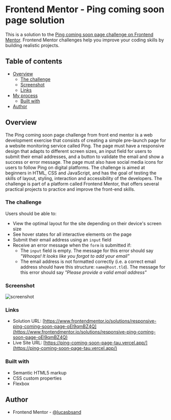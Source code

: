 # Frontend Mentor - Ping coming soon page solution

This is a solution to the [Ping coming soon page challenge on Frontend Mentor](https://www.frontendmentor.io/challenges/ping-single-column-coming-soon-page-5cadd051fec04111f7b848da). Frontend Mentor challenges help you improve your coding skills by building realistic projects. 

## Table of contents

- [Overview](#overview)
  - [The challenge](#the-challenge)
  - [Screenshot](#screenshot)
  - [Links](#links)
- [My process](#my-process)
  - [Built with](#built-with)
- [Author](#author)

## Overview

The Ping coming soon page challenge from front end mentor is a web development exercise that consists of creating a simple pre-launch page for a website monitoring service called Ping. The page must have a responsive design that adapts to different screen sizes, an input field for users to submit their email addresses, and a button to validate the email and show a success or error message. The page must also have social media icons for users to follow Ping on digital platforms. The challenge is aimed at beginners in HTML, CSS and JavaScript, and has the goal of testing the skills of layout, styling, interaction and accessibility of the developers. The challenge is part of a platform called Frontend Mentor, that offers several practical projects to practice and improve the front-end skills.

### The challenge

Users should be able to:

- View the optimal layout for the site depending on their device's screen size
- See hover states for all interactive elements on the page
- Submit their email address using an `input` field
- Receive an error message when the `form` is submitted if:
	- The `input` field is empty. The message for this error should say *"Whoops! It looks like you forgot to add your email"*
	- The email address is not formatted correctly (i.e. a correct email address should have this structure: `name@host.tld`). The message for this error should say *"Please provide a valid email address"*

### Screenshot

![screenshot](./screenshot.jpg)

### Links

- Solution URL: [https://www.frontendmentor.io/solutions/responsive-ping-coming-soon-page-oEl9qmBZ4Q](https://www.frontendmentor.io/solutions/responsive-ping-coming-soon-page-oEl9qmBZ4Q)
- Live Site URL: [https://ping-coming-soon-page-tau.vercel.app/](https://ping-coming-soon-page-tau.vercel.app/)

### Built with

- Semantic HTML5 markup
- CSS custom properties
- Flexbox

## Author

- Frontend Mentor - [@lucasbsand](https://www.frontendmentor.io/profile/lucasbsand)
